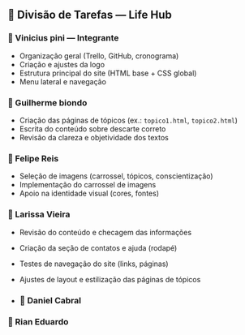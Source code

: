 ## 👤 Divisão de Tarefas — Life Hub

### 🔹 Vinicius pini — **Integrante**
- Organização geral (Trello, GitHub, cronograma)  
- Criação e ajustes da logo  
- Estrutura principal do site (HTML base + CSS global)  
- Menu lateral e navegação 

### 🔹 Guilherme biondo 
- Criação das páginas de tópicos (ex.: `topico1.html`, `topico2.html`)  
- Escrita do conteúdo sobre descarte correto  
- Revisão da clareza e objetividade dos textos

### 🔹 Felipe Reis 
- Seleção de imagens (carrossel, tópicos, conscientização)  
- Implementação do carrossel de imagens  
- Apoio na identidade visual (cores, fontes)

### 🔹 Larissa Vieira
- Revisão do conteúdo e checagem das informações  
- Criação da seção de contatos e ajuda (rodapé)  
- Testes de navegação do site (links, páginas)  
- Ajustes de layout e estilização das páginas de tópicos

- ### 🔹 Daniel Cabral

### 🔹 Rian Eduardo
